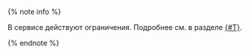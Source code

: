 {% note info %}

В сервисе действуют ограничения. Подробнее см. в разделе [{#T}](../../notifications/concepts/limits.md).

{% endnote %}